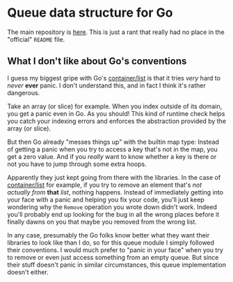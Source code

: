 # Queue data structure for Go

The main repository is [here](https://github.com/phf/go-queue).
This is just a rant that really had no place in the "official"
`README` file.

## What I don't like about Go's conventions

I guess my biggest gripe with Go's
[container/list](https://golang.org/pkg/container/list/) is that it
tries *very* hard to *never* **ever** panic.
I don't understand this, and in fact I think it's rather dangerous.

Take an array (or slice) for example.
When you index outside of its domain, you get a panic even in Go.
As you should!
This kind of runtime check helps you catch your indexing errors and
enforces the abstraction provided by the array (or slice).

But then Go already "messes things up" with the builtin map type:
Instead of getting a panic when you try to access a key that's not
in the map, you get a zero value.
And if you *really* want to know whether a key is there or not you
have to jump through some extra hoops.

Apparently they just kept going from there with the libraries.
In the case of [container/list](https://golang.org/pkg/container/list/)
for example, if you try to remove an element that's *not* *actually*
*from* **that** *list*, nothing happens.
Instead of immediately getting into your face with a panic and
helping you fix your code, you'll just keep wondering why the
`Remove` operation you wrote down didn't work.
Indeed you'll probably end up looking for the bug in all the wrong
places before it finally dawns on you that maybe you removed from
the wrong list.

In any case, presumably the Go folks know better what they want their
libraries to look like than I do, so for this queue module I simply
followed their conventions.
I would much prefer to "panic in your face" when you try to remove or
even just access something from an empty queue.
But since their stuff doesn't panic in similar circumstances, this
queue implementation doesn't either.
